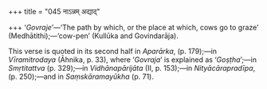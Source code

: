 +++
title = "045 नाऽन्नम् अद्याद्"

+++
‘*Govraje*’—‘The path by which, or the place at which, cows go to graze’
(Medhātithi);—‘cow-pen’ (Kullūka and Govindarāja).

This verse is quoted in its second half in *Aparārka*, (p. 179);—in
*Vīramitrodaya* (Āhnika, p. 33), where ‘*Govraja*’ is explained as
‘*Goṣṭha*’;—in *Smṛtitattva* (p. 329);—in *Vidhānapārijāta* (II, p.
153);—in *Nityācārapradīpa*, (p. 250);—and in *Saṃskāramayūkha* (p. 71).


